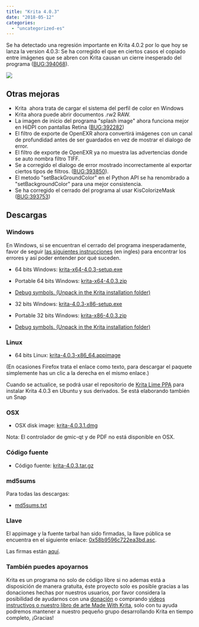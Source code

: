 ```yaml
---
title: "Krita 4.0.3"
date: "2018-05-12"
categories: 
  - "uncategorized-es"
---
```


Se ha detectado una regresión importante en Krita 4.0.2 por lo que hoy se lanza la version 4.0.3: Se ha corregido el que en ciertos casos el copiado entre imágenes que se abren con Krita causan un cierre inesperado del programa ([BUG:394068](https://bugs.kde.org/show_bug.cgi?id=394068)).

[![](/images/posts/2018/kiki_4.0_sm-1-1024x463.png)](/images/posts/2018/kiki_4.0_sm-1-1024x463.png)

## Otras mejoras

- Krita  ahora trata de cargar el sistema del perfil de color en Windows
- Krita ahora puede abrir documentos .rw2 RAW.
- La imagen de inicio del programa "splash image" ahora funciona mejor en HiDPI con pantallas Retina ([BUG:392282](https://bugs.kde.org/show_bug.cgi?id=392282))
- El filtro de exporte de OpenEXR ahora convertirá imágenes con un canal de profundidad antes de ser guardados en vez de mostrar el dialogo de error.
- El filtro de exporte de OpenEXR ya no muestra las advertencias donde se auto nombra filtro TIFF.
- Se a corregido el dialogo de error mostrado incorrectamente al exportar ciertos tipos de filtros. ([BUG:393850](https://bugs.kde.org/show_bug.cgi?id=393850)).
- El metodo "setBackGroundColor" en el Python API se ha renombrado a "setBackgroundColor" para una mejor consistencia.
- Se ha corregido el cerrado del programa al usar KisColorizeMask ([BUG:393753](https://bugs.kde.org/show_bug.cgi?id=393753))

## Descargas

### Windows

En Windows, si se encuentran el cerrado del programa inesperadamente, favor de seguir [las siguientes instrucciones](https://docs.krita.org/Dr._Mingw_debugger) (en ingles) para encontrar los errores y así poder entender por qué suceden.

- 64 bits Windows: [krita-x64-4.0.3-setup.exe](https://download.kde.org/stable/krita/4.0.3/krita-x64-4.0.3-setup.exe)
- Portable 64 bits Windows: [krita-x64-4.0.3.zip](https://download.kde.org/stable/krita/4.0.3/krita-x64-4.0.3.zip)
- [Debug symbols. (Unpack in the Krita installation folder)](https://download.kde.org/stable/krita/4.0.3/krita-x64-4.0.3-dbg.zip)

- 32 bits Windows: [krita-4.0.3-x86-setup.exe](https://download.kde.org/stable/krita/4.0.3/krita-x86-4.0.3-setup.exe)
- Portable 32 bits Windows: [krita-x86-4.0.3.zip](https://download.kde.org/stable/krita/4.0.3/krita-x86-4.0.3.zip)
- [Debug symbols. (Unpack in the Krita installation folder)](https://download.kde.org/stable/krita/4.0.3/krita-x86-4.0.3-dbg.zip)

### Linux

- 64 bits Linux: [krita-4.0.3-x86\_64.appimage](https://download.kde.org/stable/krita/4.0.3/krita-4.0.3-x86_64.appimage)

(En ocasiones Firefox trata el enlace como texto, para descargar el paquete simplemente has un clic a la derecha en el mismo enlace.)

Cuando se actualice, se podrá usar el repositorio de [Krita Lime PPA](https://launchpad.net/~kritalime/+archive/ubuntu/ppa) para instalar Krita 4.0.3 en Ubuntu y sus derivados. Se está elaborando también un Snap

### OSX

- OSX disk image: [krita-4.0.3.1.dmg](https://download.kde.org/stable/krita/4.0.3/krita-4.0.3.1.dmg)

Nota: El controlador de gmic-qt y de PDF no está disponible en OSX.

### Código fuente

- Código fuente: [krita-4.0.3.tar.gz](https://download.kde.org/stable/krita/4.0.3/krita-4.0.3.tar.gz)

### md5sums

Para todas las descargas:

- [md5sums.txt](https://download.kde.org/unstable/krita/3.2.0-beta.1/md5sums.txt)

### Llave

El appimage y la fuente tarbal han sido firmadas, la llave pública se encuentra en el siguiente enlace: [0x58b9596c722ea3bd.asc](https://share.kde.org/index.php/s/fJ99V5mZvuyD0z8).

Las firmas están [aquí](http://download.kde.org/unstable/krita/3.1.3-beta.1).

### También puedes apoyarnos

Krita es un programa no solo de código libre si no ademas está a disposición de manera gratuita, éste proyecto solo es posible gracias a las donaciones hechas por nuestros usuarios, por favor considera la posibilidad de ayudarnos con una [donación](https://krita.org/en/support-us/donations/) o comprando [videos instructivos o nuestro libro de arte Made With Krita](https://krita.org/es/item/krita-3-2-0/%22https://krita.org/en/support-us/shop), solo con tu ayuda podremos mantener a nuestro pequeño grupo desarrollando Krita en tiempo completo, ¡Gracias!
